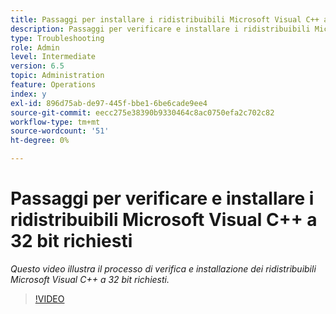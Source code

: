```yaml
---
title: Passaggi per installare i ridistribuibili Microsoft Visual C++ a 32 bit richiesti
description: Passaggi per verificare e installare i ridistribuibili Microsoft Visual C++ a 32 bit richiesti
type: Troubleshooting
role: Admin
level: Intermediate
version: 6.5
topic: Administration
feature: Operations
index: y
exl-id: 896d75ab-de97-445f-bbe1-6be6cade9ee4
source-git-commit: eecc275e38390b9330464c8ac0750efa2c702c82
workflow-type: tm+mt
source-wordcount: '51'
ht-degree: 0%

---
```


# Passaggi per verificare e installare i ridistribuibili Microsoft Visual C++ a 32 bit richiesti

*Questo video illustra il processo di verifica e installazione dei ridistribuibili Microsoft Visual C++ a 32 bit richiesti.*

>[!VIDEO](https://video.tv.adobe.com/v/335520?quality=12&learn=on)
